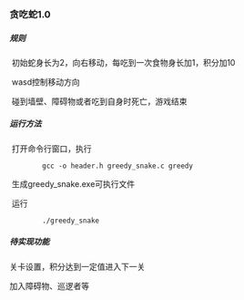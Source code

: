 ### 贪吃蛇1.0

##### 规则

​		初始蛇身长为2，向右移动，每吃到一次食物身长加1，积分加10

​		wasd控制移动方向

​		碰到墙壁、障碍物或者吃到自身时死亡，游戏结束

##### 运行方法

​		打开命令行窗口，执行

```_snake
		gcc -o header.h greedy_snake.c greedy
```

​		生成greedy_snake.exe可执行文件

​		运行

```
		./greedy_snake
```

##### 待实现功能

关卡设置，积分达到一定值进入下一关

加入障碍物、巡逻者等
